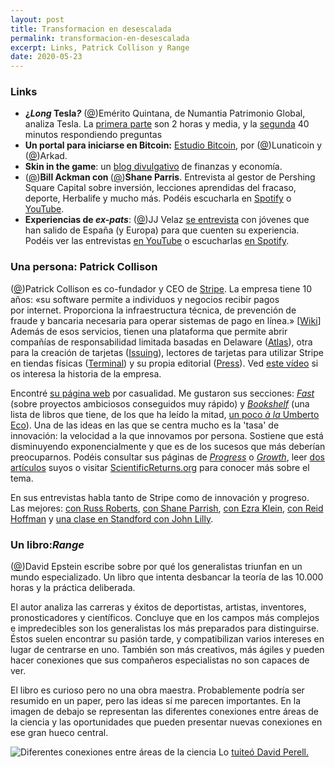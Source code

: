 ```yaml
---
layout: post
title: Transformacion en desescalada
permalink: transformacion-en-desescalada
excerpt: Links, Patrick Collison y Range
date: 2020-05-23
--- 
```

### Links

<ul><li><strong>¿<em>Long </em>Tesla<em>?</em></strong> (<a rel="noreferrer noopener" href="https://twitter.com/foso_defensivo" target="_blank">@</a>)Emérito Quintana, de Numantia Patrimonio Global, analiza Tesla. La <a rel="noreferrer noopener" href="https://youtu.be/1w9MZDwe9ho" target="_blank">primera parte</a> son 2 horas y media, y la <a rel="noreferrer noopener" href="https://youtu.be/s-OTuhOJQXA" target="_blank">segunda</a> 40 minutos respondiendo preguntas</li><li><strong>Un portal para iniciarse en Bitcoin:</strong> <a rel="noreferrer noopener" href="https://estudiobitcoin.com/" target="_blank">Estudio Bitcoin</a>, por (<a rel="noreferrer noopener" href="https://twitter.com/lunaticoin" target="_blank">@</a>)Lunaticoin y (<a rel="noreferrer noopener" href="https://twitter.com/multicripto" target="_blank">@</a>)Arkad.</li><li><strong>Skin in the game</strong>: un <a rel="noreferrer noopener" href="https://skininthegameblog.blogspot.com/" target="_blank">blog divulgativo</a> de finanzas y economía.</li><li>(<a rel="noreferrer noopener" href="https://twitter.com/BillAckman" target="_blank">@</a>)<strong>Bill Ackman con </strong>(<a rel="noreferrer noopener" href="https://twitter.com/ShaneAParrish" target="_blank">@</a>)<strong>Shane Parris</strong>. Entrevista al gestor de Pershing Square Capital sobre inversión, lecciones aprendidas del fracaso, deporte, Herbalife y mucho más. Podéis escucharla en <a rel="noreferrer noopener" href="https://open.spotify.com/episode/7efKjZT74ekz5bAxFoFu5P?si=8lyIuln2Qhedg8nuaj6iLg" target="_blank">Spotify</a> o <a rel="noreferrer noopener" href="https://www.youtube.com/watch?v=mIS3LYxgVWc" target="_blank">YouTube</a>.</li><li><strong>Experiencias de <em>ex-pats</em></strong>: (<a rel="noreferrer noopener" href="https://twitter.com/jjvelazs" target="_blank">@</a>)JJ Velaz <a rel="noreferrer noopener" href="https://twitter.com/jjvelazs/status/1259003562014593025" target="_blank">se entrevista</a> con jóvenes que han salido de España (y Europa) para que cuenten su experiencia. Podéis ver las entrevistas <a rel="noreferrer noopener" href="https://www.youtube.com/channel/UCdCqVKixV2zm4baom0tShjg/videos" target="_blank">en YouTube</a> o escucharlas <a rel="noreferrer noopener" href="https://open.spotify.com/show/4uaiww4bLD9vpcxgb5C3Lt?si=31TlaKtOTmWn2XgzTTOHOQ" target="_blank">en Spotify</a>.</li></ul>

### Una persona: Patrick Collison

<p>(<a rel="noreferrer noopener" href="https://twitter.com/patrickc" target="_blank">@</a>)Patrick Collison es co-fundador y CEO de <a href="https://stripe.com/es" target="_blank" rel="noreferrer noopener">Stripe</a>. La empresa tiene 10 años: «su software permite a individuos y negocios recibir pagos por&nbsp;internet. Proporciona la infraestructura técnica, de prevención de fraude y bancaria necesaria para operar&nbsp;sistemas de pago en línea.» [<a href="https://es.wikipedia.org/wiki/Stripe" target="_blank" rel="noreferrer noopener">Wiki</a>] Además de esos servicios, tienen una plataforma que permite abrir compañías de responsabilidad limitada basadas en Delaware (<a rel="noreferrer noopener" href="https://stripe.com/atlas" target="_blank">Atlas</a>), otra para la creación de tarjetas (<a rel="noreferrer noopener" href="https://stripe.com/es/issuing" target="_blank">Issuing</a>), lectores de tarjetas para utilizar Stripe en tiendas físicas (<a rel="noreferrer noopener" href="https://stripe.com/es/terminal" target="_blank">Terminal</a>) y su propia editorial (<a rel="noreferrer noopener" href="https://press.stripe.com/" target="_blank">Press</a>). Ved <a href="https://youtu.be/s2UBVtqhmEc" target="_blank" rel="noreferrer noopener">este vídeo</a> si os interesa la historia de la empresa. </p>

<p>Encontré <a rel="noreferrer noopener" href="https://patrickcollison.com/" target="_blank">su página web</a> por casualidad. Me gustaron sus secciones: <em><a rel="noreferrer noopener" href="https://patrickcollison.com/fast" target="_blank">Fast</a></em> (sobre proyectos ambiciosos conseguidos muy rápido) y <a rel="noreferrer noopener" href="https://patrickcollison.com/bookshelf" target="_blank"><em>Bookshelf</em></a> (una lista  de libros que tiene, de los que ha leído la mitad, <a rel="noreferrer noopener" href="https://www.brainpickings.org/2015/03/24/umberto-eco-antilibrary/" target="_blank">un poco <em>à la</em> Umberto Eco</a>). Una de las ideas en las que se centra mucho es la 'tasa' de innovación: la velocidad a la que innovamos por persona. Sostiene que está disminuyendo exponencialmente y que es de los sucesos que más deberían preocuparnos. Podéis consultar sus páginas de <a href="https://patrickcollison.com/progress"><em>Progress</em></a> o <em><a rel="noreferrer noopener" href="https://patrickcollison.com/growth" target="_blank">Growth</a></em>, leer <a rel="noreferrer noopener" href="https://www.theatlantic.com/author/patrick-collison/" target="_blank">dos artículos</a> suyos o visitar <a rel="noreferrer noopener" href="https://scientificreturns.org/" target="_blank">ScientificReturns.org</a> para conocer más sobre el tema.</p>

<p>En sus entrevistas habla tanto de Stripe como de innovación y progreso. Las mejores: <a href="https://open.spotify.com/episode/7ML0c2nvJzEWoaMABrHm2X?si=c2JHZX9zQYm6Yx3WQgy6QA" target="_blank" rel="noreferrer noopener">con Russ Roberts</a>, <a href="https://open.spotify.com/episode/3z5H2C8rHadLlNbySoMcYC?si=mr0oc0i9QX2gOA8cbfQhBg" target="_blank" rel="noreferrer noopener">con Shane Parrish</a>, <a href="https://open.spotify.com/episode/3xRJefpMnEJB3Qh42VnU8X?si=opE0GtKKRImNgU99WL5R6g" target="_blank" rel="noreferrer noopener">con Ezra Klein</a>, <a href="https://www.youtube.com/watch?v=Avqi1HeRlCQ" target="_blank" rel="noreferrer noopener">con Reid Hoffman</a> y <a href="https://medium.com/notes-essays-cs183c-technology-enabled-blitzscalin/class-11-notes-essay-reid-hoffman-john-lilly-chris-yeh-and-allen-blue-s-cs183c-technology-ebf34cebae26#.4ecj29w55" target="_blank" rel="noreferrer noopener">una clase en Standford con John Lilly</a>.</p>

### Un libro:*Range*

<p>(<a rel="noreferrer noopener" href="https://twitter.com/DavidEpstein" target="_blank">@</a>)David Epstein escribe sobre por qué los generalistas triunfan en un mundo especializado. Un libro que intenta desbancar la teoría de las 10.000 horas y la práctica deliberada.</p>
El autor analiza las carreras y éxitos de deportistas, artistas, inventores, pronosticadores y científicos. Concluye que en los campos más complejos e impredecibles son los generalistas los más preparados para distinguirse. Éstos suelen encontrar su pasión tarde, y compatibilizan varios intereses en lugar de centrarse en uno. También son más creativos, más ágiles y pueden hacer conexiones que sus compañeros especialistas no son capaces de ver.

El libro es curioso pero no una obra maestra. Probablemente podría ser resumido en un paper, pero las ideas sí me parecen importantes. En la imagen de debajo se representan las diferentes conexiones entre áreas de la ciencia y las oportunidades que pueden presentar nuevas conexiones en ese gran hueco central.

![Diferentes conexiones entre áreas de la ciencia](https://pbs.twimg.com/media/ET023HKUUAA41mM?format=jpg&name=medium)
Lo [tuiteó David Perell.](https://twitter.com/david_perell/status/1242209425458212864)